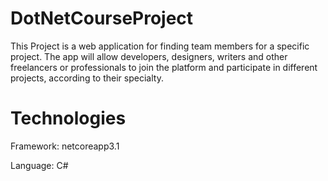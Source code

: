 # DotNetCourseProject


This Project is a web application for finding team members for a specific project. 
The app will allow developers, designers, writers and other freelancers or professionals to join the platform and participate in different projects, according to their specialty.



# Technologies


Framework: netcoreapp3.1

Language: C#
